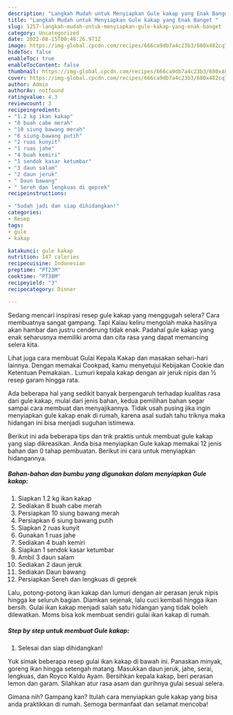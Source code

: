 ```yaml
---
description: "Langkah Mudah untuk Menyiapkan Gule kakap yang Enak Banget "
title: "Langkah Mudah untuk Menyiapkan Gule kakap yang Enak Banget "
slug: 1257-langkah-mudah-untuk-menyiapkan-gule-kakap-yang-enak-banget
category: Uncategorized
date: 2022-08-15T00:48:26.971Z
image: https://img-global.cpcdn.com/recipes/666ca9db7a4c23b3/680x482cq70/gule-kakap-foto-resep-utama.jpg
hideToc: false
enableToc: true
enableTocContent: false
thumbnail: https://img-global.cpcdn.com/recipes/666ca9db7a4c23b3/680x482cq70/gule-kakap-foto-resep-utama.jpg
cover: https://img-global.cpcdn.com/recipes/666ca9db7a4c23b3/680x482cq70/gule-kakap-foto-resep-utama.jpg
author: Admin
authorAv: notfound
ratingvalue: 4.3
reviewcount: 3
recipeingredient:
- "1.2 kg ikan kakap"
- "8 buah cabe merah"
- "10 siung bawang merah"
- "6 siung bawang putih"
- "2 ruas kunyit"
- "1 ruas jahe"
- "4 buah kemiri"
- "1 sendok kasar ketumbar"
- "3 daun salam"
- "2 daun jeruk"
- " Daun bawang"
- " Sereh dan lengkuas di geprek"
recipeinstructions:

- "Sudah jadi dan siap dihidangkan!"
categories:
- Resep
tags:
- gule
- kakap

katakunci: gule kakap 
nutrition: 147 calories
recipecuisine: Indonesian
preptime: "PT23M"
cooktime: "PT38M"
recipeyield: "3"
recipecategory: Dinner

---
```



Sedang mencari inspirasi resep gule kakap yang menggugah selera? Cara membuatnya sangat gampang. Tapi Kalau keliru mengolah maka hasilnya akan hambar dan justru cenderung tidak enak. Padahal gule kakap yang enak seharusnya memiliki aroma dan cita rasa yang dapat memancing selera kita.


Lihat juga cara membuat Gulai Kepala Kakap dan masakan sehari-hari lainnya. Dengan memakai Cookpad, kamu menyetujui Kebijakan Cookie dan Ketentuan Pemakaian.. Lumuri kepala kakap dengan air jeruk nipis dan ½ resep garam hingga rata.

Ada beberapa hal yang sedikit banyak berpengaruh terhadap kualitas rasa dari gule kakap, mulai dari jenis bahan, kedua pemilihan bahan segar sampai cara membuat dan menyajikannya. Tidak usah pusing jika ingin menyiapkan gule kakap enak di rumah, karena asal sudah tahu triknya maka hidangan ini bisa menjadi suguhan istimewa.


Berikut ini ada beberapa tips dan trik praktis untuk membuat gule kakap yang siap dikreasikan. Anda bisa menyiapkan Gule kakap memakai 12 jenis bahan dan 0 tahap pembuatan. Berikut ini cara untuk menyiapkan hidangannya.

<!--inarticleads1-->

##### Bahan-bahan dan bumbu yang digunakan dalam menyiapkan Gule kakap:

1. Siapkan 1.2 kg ikan kakap
1. Sediakan 8 buah cabe merah
1. Persiapkan 10 siung bawang merah
1. Persiapkan 6 siung bawang putih
1. Siapkan 2 ruas kunyit
1. Gunakan 1 ruas jahe
1. Sediakan 4 buah kemiri
1. Siapkan 1 sendok kasar ketumbar
1. Ambil 3 daun salam
1. Sediakan 2 daun jeruk
1. Sediakan  Daun bawang
1. Persiapkan  Sereh dan lengkuas di geprek


Lalu, potong-potong ikan kakap dan lumuri dengan air perasan jeruk nipis hingga ke seluruh bagian. Diamkan sejenak, lalu cuci kembali hingga ikan bersih. Gulai ikan kakap menjadi salah satu hidangan yang tidak boleh dilewatkan. Moms bisa kok membuat sendiri gulai ikan kakap di rumah. 

<!--inarticleads2-->

##### Step by step untuk membuat Gule kakap:


1. Selesai dan siap dihidangkan!

Yuk simak beberapa resep gulai ikan kakap di bawah ini. Panaskan minyak, goreng ikan hingga setengah matang. Masukkan daun jeruk, jahe, serai, lengkuas, dan Royco Kaldu Ayam. Bersihkan kepala kakap, beri perasan lemon dan garam. Silahkan atur rasa asam dan gurihnya gulai sesuai selera. 

Gimana nih? Gampang kan? Itulah cara menyiapkan gule kakap yang bisa anda praktikkan di rumah. Semoga bermanfaat dan selamat mencoba!

